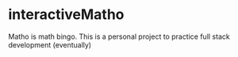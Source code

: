 # interactiveMatho
Matho is math bingo.  This is a personal project to practice full stack development (eventually) 
